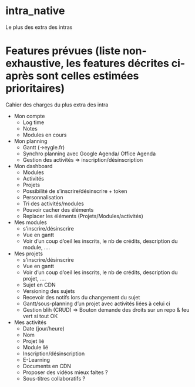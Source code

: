 # intra_native
Le plus des extra des intras
# Features prévues (liste non-exhaustive, les features décrites ci-après sont celles estimées prioritaires)

Cahier des charges du plus extra des intra

- Mon compte
    - Log time
    - Notes
    - Modules en cours
- Mon planning
    - Gantt (->eygle.fr)
    - Synchro planning avec Google Agenda/ Office Agenda
    - Gestion des activités => inscription/désinscription
- Mon dashboard
    - Modules
    - Activités
    - Projets
    - Possibilité de s’inscrire/désinscrire + token
    - Personnalisation
    - Tri des activités/modules
    - Pouvoir cacher des éléments
    - Replacer les éléments (Projets/Modules/activités)
- Mes modules
    - s’inscrire/désinscrire
    - Vue en gantt
    - Voir d’un coup d’oeil les inscrits, le nb de crédits, description du module, ....
- Mes projets
    - s’inscrire/désinscrire
    - Vue en gantt
    - Voir d’un coup d’oeil les inscrits, le nb de crédits, description du projet, ....
    - Sujet en CDN
    - Versioning des sujets
    - Recevoir des notifs lors du changement du sujet
    - Gantt/sous-planning d’un projet avec activités liées à celui ci
    - Gestion blih (CRUD) => Bouton demande des droits sur un repo & feu vert si tout OK
- Mes activités
    - Date (jour/heure)
    - Nom
    - Projet lié
    - Module lié
    - Inscription/désinscription
    - E-Learning
    - Documents en CDN
    - Proposer des vidéos mieux faites ?
    - Sous-titres collaboratifs ?
